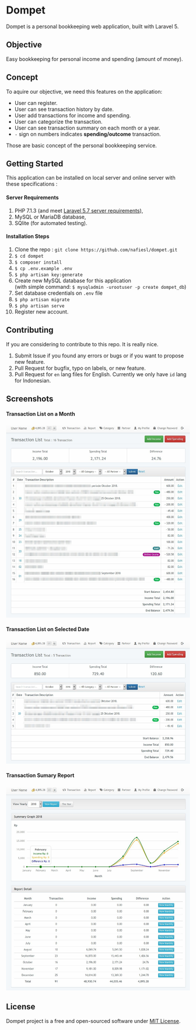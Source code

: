 # Dompet

Dompet is a personal bookkeeping web application, built with Laravel 5.

## Objective
Easy bookkeeping for personal income and spending (amount of money).

## Concept

To aquire our objective, we need this features on the application:

- User can register.
- User can see transaction history by date.
- User add transactions for income and spending.
- User can categorize the transaction.
- User can see transaction summary on each month or a year.
- `-` sign on numbers indicates **spending/outcome** transaction.

Those are basic concept of the personal bookkeeping service.

## Getting Started
This application can be installed on local server and online server with these specifications :

#### Server Requirements
1. PHP 7.1.3 (and meet [Laravel 5.7 server requirements](https://laravel.com/docs/5.7#server-requirements)),
2. MySQL or MariaDB database,
3. SQlite (for automated testing).

#### Installation Steps

1. Clone the repo : `git clone https://github.com/nafiesl/dompet.git`
2. `$ cd dompet`
3. `$ composer install`
4. `$ cp .env.example .env`
5. `$ php artisan key:generate`
6. Create new MySQL database for this application  
(with simple command: `$ mysqladmin -urootuser -p create dompet_db`)
7. Set database credentials on `.env` file
8. `$ php artisan migrate`
9. `$ php artisan serve`
10. Register new account.

## Contributing

If you are considering to contribute to this repo. It is really nice.

1. Submit Issue if you found any errors or bugs or if you want to propose new feature.
2. Pull Request for bugfix, typo on labels, or new feature.
3. Pull Request for `en` lang files for English. Currently we only have `id` lang for Indonesian.

## Screenshots

#### Transaction List on a Month

![Dompet Monthly Transaction List](public/screenshots/01-monthly-transaction-list.jpg)

#### Transaction List on Selected Date

![Dompet Daily Transaction List](public/screenshots/02-daily-transaction-list.jpg)

#### Transaction Sumary Report

![Dompet Daily Transaction List](public/screenshots/03-transaction-summary-report.jpg)

## License

Dompet project is a free and open-sourced software under [MIT License](LICENSE).
